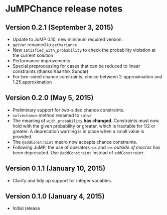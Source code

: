 JuMPChance release notes
========================

Version 0.2.1 (September 3, 2015)
---------------------------------

  * Update to JuMP 0.10, new minimum required version.
  * ``getVar`` renamed to ``getVariance``
  * New ``satisfied_with_probability`` to check the probability violation at the current solution
  * Performance improvements
  * Special preprocessing for cases that can be reduced to linear constraints (thanks Kaarthik Sundar)
  * For two-sided chance constraints, choice between 2-approximation and 1.25 approximation

Version 0.2.0 (May 5, 2015)
---------------------------

  * Preliminary support for two-sided chance constraints.
  * ``solvechance`` method renamed to ``solve``
  * The meaning of ``with_probability`` **has changed**. Constraints must now hold with the given probability or greater, which is tractable for 1/2 or greater. A deprecation warning is in place when a small value is provided.
  * The ``@addConstraint`` macro now accepts chance constraints.
  * Following JuMP, the use of operators <= and >= *outside of macros* has been deprecated. Use ``@addConstraint`` instead of ``addConstraint``.

Version 0.1.1 (January 10, 2015)
--------------------------------

  * Clarify and tidy up support for integer variables.

Version 0.1.0 (January 4, 2015)
-------------------------------

  * Initial release
